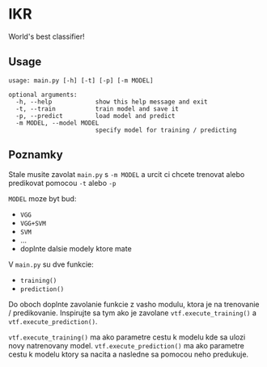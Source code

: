 # IKR
World's best classifier!


## Usage
```
usage: main.py [-h] [-t] [-p] [-m MODEL]

optional arguments:
  -h, --help            show this help message and exit
  -t, --train           train model and save it
  -p, --predict         load model and predict
  -m MODEL, --model MODEL
                        specify model for training / predicting
```


## Poznamky

Stale musite zavolat `main.py` s `-m MODEL` a urcit ci chcete trenovat alebo predikovat pomocou `-t` alebo `-p`

`MODEL` moze byt bud:
* `VGG`
* `VGG+SVM`
* `SVM`
* ...
* doplnte dalsie modely ktore mate


V `main.py` su dve funkcie:
* `training()`
* `prediction()`

Do oboch doplnte zavolanie funkcie z vasho modulu, ktora je na trenovanie / predikovanie.
Inspirujte sa tym ako je zavolane `vtf.execute_training()` a `vtf.execute_prediction()`.

`vtf.execute_training()` ma ako parametre cestu k modelu kde sa ulozi novy natrenovany model.
`vtf.execute_prediction()` ma ako parametre cestu k modelu ktory sa nacita a nasledne sa pomocou neho predukuje.


